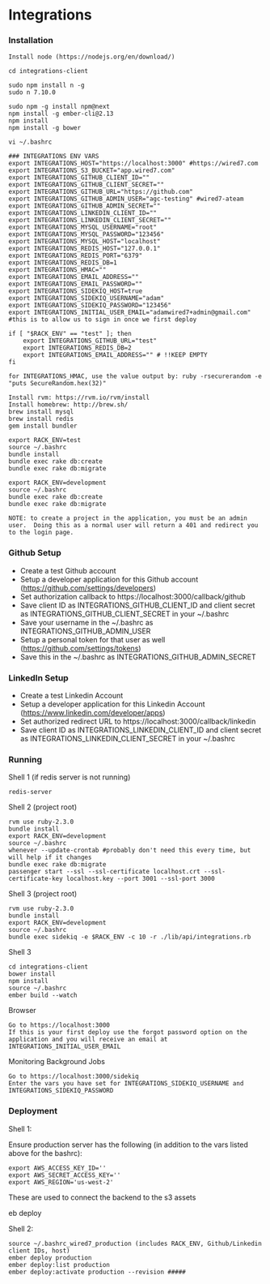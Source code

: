 # Integrations

### Installation
    
    Install node (https://nodejs.org/en/download/)

    cd integrations-client

    sudo npm install n -g
    sudo n 7.10.0

    sudo npm -g install npm@next
    npm install -g ember-cli@2.13
    npm install
    npm install -g bower

    vi ~/.bashrc
    
    ### INTEGRATIONS ENV VARS
    export INTEGRATIONS_HOST="https://localhost:3000" #https://wired7.com
    export INTEGRATIONS_S3_BUCKET="app.wired7.com"
    export INTEGRATIONS_GITHUB_CLIENT_ID=""
    export INTEGRATIONS_GITHUB_CLIENT_SECRET=""
    export INTEGRATIONS_GITHUB_URL="https://github.com"
    export INTEGRATIONS_GITHUB_ADMIN_USER="agc-testing" #wired7-ateam
    export INTEGRATIONS_GITHUB_ADMIN_SECRET=""
    export INTEGRATIONS_LINKEDIN_CLIENT_ID=""
    export INTEGRATIONS_LINKEDIN_CLIENT_SECRET=""
    export INTEGRATIONS_MYSQL_USERNAME="root"
    export INTEGRATIONS_MYSQL_PASSWORD="123456"
    export INTEGRATIONS_MYSQL_HOST="localhost"
    export INTEGRATIONS_REDIS_HOST="127.0.0.1"
    export INTEGRATIONS_REDIS_PORT="6379"
    export INTEGRATIONS_REDIS_DB=1
    export INTEGRATIONS_HMAC=""
    export INTEGRATIONS_EMAIL_ADDRESS=""
    export INTEGRATIONS_EMAIL_PASSWORD=""
    export INTEGRATIONS_SIDEKIQ_HOST=true
    export INTEGRATIONS_SIDEKIQ_USERNAME="adam"
    export INTEGRATIONS_SIDEKIQ_PASSWORD="123456"
    export INTEGRATIONS_INITIAL_USER_EMAIL="adamwired7+admin@gmail.com" #this is to allow us to sign in once we first deploy

    if [ "$RACK_ENV" == "test" ]; then
        export INTEGRATIONS_GITHUB_URL="test"
        export INTEGRATIONS_REDIS_DB=2
        export INTEGRATIONS_EMAIL_ADDRESS="" # !!KEEP EMPTY
    fi 

    for INTEGRATIONS_HMAC, use the value output by: ruby -rsecurerandom -e "puts SecureRandom.hex(32)" 

    Install rvm: https://rvm.io/rvm/install
    Install homebrew: http://brew.sh/
    brew install mysql
    brew install redis
    gem install bundler

    export RACK_ENV=test
    source ~/.bashrc
    bundle install
    bundle exec rake db:create
    bundle exec rake db:migrate

    export RACK_ENV=development
    source ~/.bashrc
    bundle exec rake db:create
    bundle exec rake db:migrate

    NOTE: to create a project in the application, you must be an admin user.  Doing this as a normal user will return a 401 and redirect you to the login page.

### Github Setup

- Create a test Github account
- Setup a developer application for this Github account (https://github.com/settings/developers)
- Set authorization callback to https://localhost:3000/callback/github
- Save client ID as INTEGRATIONS_GITHUB_CLIENT_ID and client secret as INTEGRATIONS_GITHUB_CLIENT_SECRET in your ~/.bashrc
- Save your username in the ~/.bashrc as INTEGRATIONS_GITHUB_ADMIN_USER
- Setup a personal token for that user as well (https://github.com/settings/tokens)
- Save this in the ~/.bashrc as INTEGRATIONS_GITHUB_ADMIN_SECRET

### LinkedIn Setup

- Create a test Linkedin Account
- Setup a developer application for this Linkedin Account (https://www.linkedin.com/developer/apps)
- Set authorized redirect URL to https://localhost:3000/callback/linkedin
- Save client ID as INTEGRATIONS_LINKEDIN_CLIENT_ID and client secret as INTEGRATIONS_LINKEDIN_CLIENT_SECRET in your ~/.bashrc

### Running

Shell 1 (if redis server is not running)

    redis-server

Shell 2 (project root)
    
    rvm use ruby-2.3.0
    bundle install
    export RACK_ENV=development
    source ~/.bashrc
    whenever --update-crontab #probably don't need this every time, but will help if it changes
    bundle exec rake db:migrate
    passenger start --ssl --ssl-certificate localhost.crt --ssl-certificate-key localhost.key --port 3001 --ssl-port 3000 

Shell 3 (project root)

    rvm use ruby-2.3.0
    bundle install
    export RACK_ENV=development
    source ~/.bashrc
    bundle exec sidekiq -e $RACK_ENV -c 10 -r ./lib/api/integrations.rb 

Shell 3

    cd integrations-client
    bower install
    npm install
    source ~/.bashrc
    ember build --watch

Browser
    
    Go to https://localhost:3000
    If this is your first deploy use the forgot password option on the application and you will receive an email at INTEGRATIONS_INITIAL_USER_EMAIL 

Monitoring Background Jobs

    Go to https://localhost:3000/sidekiq
    Enter the vars you have set for INTEGRATIONS_SIDEKIQ_USERNAME and INTEGRATIONS_SIDEKIQ_PASSWORD


### Deployment

Shell 1:

Ensure production server has the following (in addition to the vars listed above for the bashrc):

    export AWS_ACCESS_KEY_ID=''
    export AWS_SECRET_ACCESS_KEY=''
    export AWS_REGION='us-west-2'

These are used to connect the backend to the s3 assets

eb deploy

Shell 2:
 
    source ~/.bashrc_wired7_production (includes RACK_ENV, Github/Linkedin client IDs, host)
    ember deploy production
    ember deploy:list production
    ember deploy:activate production --revision #####
